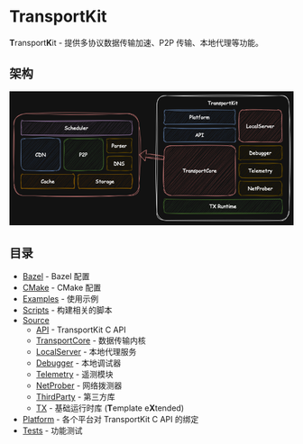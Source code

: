 # TransportKit

**T**ransport**K**it - 提供多协议数据传输加速、P2P 传输、本地代理等功能。

## 架构

![TransportKit](./Documents/TransportKit.png)

## 目录

- [Bazel](./Bazel) - Bazel 配置
- [CMake](./CMake) - CMake 配置
- [Examples](./Examples) - 使用示例
- [Scripts](./Scripts) - 构建相关的脚本
- [Source](./Source)
  - [API](./Source/API) - TransportKit C API
  - [TransportCore](./Source/TransportCore) - 数据传输内核
  - [LocalServer](./Source/LocalServer) - 本地代理服务
  - [Debugger](Source/Debugger) -  本地调试器
  - [Telemetry](Source/Telemetry) - 遥测模块
  - [NetProber](Source/NetProber) - 网络拨测器
  - [ThirdParty](./Source/ThirdParty) - 第三方库
  - [TX](./Source/TX) - 基础运行时库  (**T**emplate e**X**tended)
- [Platform](./Source/Platform) - 各个平台对 TransportKit C API 的绑定
- [Tests](./Tests) - 功能测试
